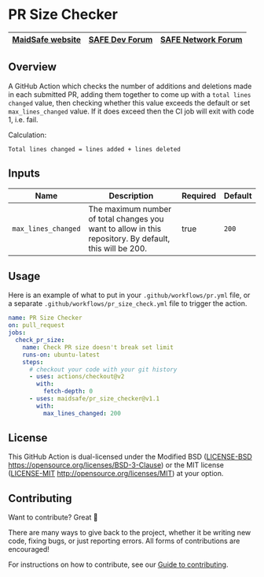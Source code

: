 # PR Size Checker

| [MaidSafe website](https://maidsafe.net) | [SAFE Dev Forum](https://forum.safedev.org) | [SAFE Network Forum](https://safenetforum.org) |
|:-------------------------------------:|:---------------------------------------:|:------------------------------------------:|

## Overview

A GitHub Action which checks the number of additions and deletions made in each submitted PR, adding them together to come up with a `total lines changed` value, then checking whether this value exceeds the default or set `max_lines_changed` value. If it does exceed then the CI job will exit with code 1, i.e. fail.

Calculation:
```
Total lines changed = lines added + lines deleted
```

## Inputs

| Name                | Description                                                                                                           | Required | Default |
| ------------------- | --------------------------------------------------------------------------------------------------------------------- | -------- | ------- |
| `max_lines_changed` | The maximum number of total changes you want to allow in this repository. By default, this will be 200.               | true     | `200`   |

## Usage

Here is an example of what to put in your `.github/workflows/pr.yml` file, or a separate `.github/workflows/pr_size_check.yml` file to trigger the action.

```yaml
name: PR Size Checker
on: pull_request
jobs:
  check_pr_size:
    name: Check PR size doesn't break set limit
    runs-on: ubuntu-latest
    steps:
      # checkout your code with your git history
      - uses: actions/checkout@v2
        with:
          fetch-depth: 0
      - uses: maidsafe/pr_size_checker@v1.1
        with:
          max_lines_changed: 200
```

## License

This GitHub Action is dual-licensed under the Modified BSD ([LICENSE-BSD](LICENSE-BSD) https://opensource.org/licenses/BSD-3-Clause) or the MIT license ([LICENSE-MIT](LICENSE-MIT) http://opensource.org/licenses/MIT) at your option.

## Contributing

Want to contribute? Great :tada:

There are many ways to give back to the project, whether it be writing new code, fixing bugs, or just reporting errors. All forms of contributions are encouraged!

For instructions on how to contribute, see our [Guide to contributing](https://github.com/maidsafe/QA/blob/master/CONTRIBUTING.md).
